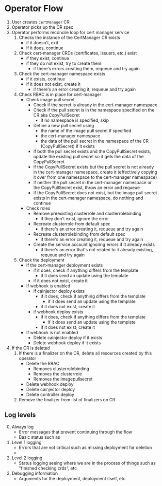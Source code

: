 # Operator Flow
1. User creates `CertManager` CR
2. Operator picks up the CR spec
3. Operator performs reconcile loop for cert manager service
    1. Checks the instance of the CertManager CR exists
        - if it doesn't, exit
        - if it does, continue
    1. Check cert-manager CRDs (certificates, issuers, etc.) exist 
        - if they exist, continue
        - if they do not exist, try to create them
            - if there's errors creating them, requeue and try again
    1. Check the cert-manager namespace exists
        - if it exists, continue
        - if it does not exist, create it
            - if there's an error creating it, requeue and try again 
    1. Check RBAC is in place for cert-manager
        - Check image pull secret
            - Check if the secret is already in the cert-manager namespace
            - Check if the pull secret is in the namespace specified on the CR aka CopyPullSecret
                - if no namespace is specified, skip
            - Define a new pull secret using 
                - the name of the image pull secret if specified 
                - the cert-manager namespace
                - the data of the pull secret in the namespace of the CR (CopyPullSecret) if it exists
            - If both the pull secret exists and the CopyPullSecret exists, update the existing pull secret so it gets the data of the CopyPullSecret
            - if the CopyPullSecret exists but the pull secret is not already in the cert-manager namespace, create it (effectively copying it over from one namespace to the cert-manager namespace)
            - If neither the pull secret in the cert-manager namespace or the CopyPullSecret exist, throw an error and requeue
            - If the CopyPullSecret does not exist, but the image pull secret exists in the cert-manager namespace, do nothing and continue
        - Check roles
            - Remove preexisting clusterrole and clusterrolebinding
                - if they don't exist, ignore the error 
            - Recreate clusterrole from default spec
                - if there's an error creating it, requeue and try again
            - Recreate clusterrolebinding from default spec
                - if there's an error creating it, requeue and try again
            - Create the service account ignoring errors if it already exists
                - if there's an error that's not related to it already existing, requeue and try again
    4. Check the deployment
        - If the cert-manager deployment exists 
            - if it does, check if anything differs from the template
                - if it does send an update using the template
            - if it does not exist, create it 
        - If webhook is enabled
            - If cainjector deploy exists
                - if it does, check if anything differs from the template
                    - if it does send an update using the template
                - if it does not exist, create it
            - if webhook deploy exists
                - if it does, check if anything differs from the template
                    - if it does send an update using the template
                - if it does not exist, create it
        - If webhook is not enabled 
            - Delete cainjector deploy if it exists 
            - Delete webhook deploy if it exists
4. If the CR is deleted
    1. If there is a finalizer on the CR, delete all resources created by this operator
        - Delete the RBAC
            - Removes clusterrolebinding
            - Removes the clusterrole
            - Removes the imagepullsecret
        - Delete webhook deploy
        - Delete cainjector deploy
        - Delete controller deploy
    2. Remove the finalizer from list of finalizers on CR
            
## Log levels
0. Always log
    - Error messages that prevent continuing through the flow
    - Basic status such as 
1. Level 1 logging
    - Errors that are not critical such as missing deployment for deletion
    - 
2. Level 2 logging
    - Status logging seeing where we are in the process of things such as "finished checking crds", etc
3. Debugging information
    - Arguments for the deployment, deployment itself, etc
